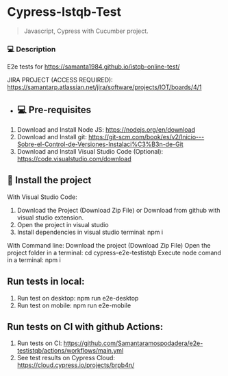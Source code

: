 # Cypress-Istqb-Test



> Javascript, Cypress with Cucumber project.

### 💻 Description
E2e tests for https://samanta1984.github.io/istqb-online-test/

JIRA PROJECT (ACCESS REQUIRED): https://samantarp.atlassian.net/jira/software/projects/IOT/boards/4/1 
- ## 💻 Pre-requisites

1. Download and Install Node JS: https://nodejs.org/en/download
2. Download and Install git: https://git-scm.com/book/es/v2/Inicio---Sobre-el-Control-de-Versiones-Instalaci%C3%B3n-de-Git
3. Download and Install Visual Studio Code (Optional): https://code.visualstudio.com/download

## 🚀 Install the project
With Visual Studio Code:
1. Download the Project (Download Zip File) or Download from github with visual studio extension.
2. Open the project in visual studio
3. Install dependencies in visual studio terminal: npm i

With Command line:
Download the project (Download Zip File)
Open the project folder in a terminal: cd cypress-e2e-testistqb
Execute node comand in a terminal: npm i

## Run tests in local:
1. Run test on desktop: npm run e2e-desktop
2. Run test on mobile: npm run e2e-mobile


##  Run tests on CI with github Actions:
1. Run tests on CI: https://github.com/Samantaramospodadera/e2e-testistqb/actions/workflows/main.yml
2. See test results on Cypress Cloud: https://cloud.cypress.io/projects/brpb4n/
